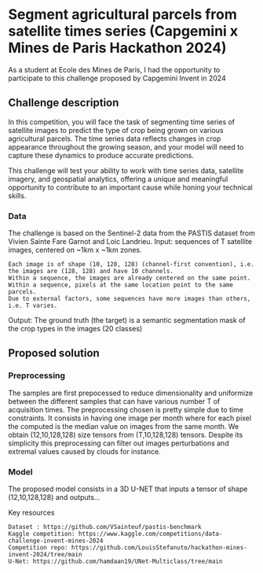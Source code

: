 # Segment agricultural parcels from satellite times series (Capgemini x Mines de Paris Hackathon 2024)

As a student at Ecole des Mines de Paris, I had the opportunity to participate to this challenge proposed by Capgemini Invent in 2024

## Challenge description

In this competition, you will face the task of segmenting time series of satellite images to predict the type of crop being grown on various agricultural parcels. The time series data reflects changes in crop appearance throughout the growing season, and your model will need to capture these dynamics to produce accurate predictions.

This challenge will test your ability to work with time series data, satellite imagery, and geospatial analytics, offering a unique and meaningful opportunity to contribute to an important cause while honing your technical skills.

### Data
The challenge is based on the Sentinel-2 data from the PASTIS dataset from Vivien Sainte Fare Garnot and Loic Landrieu.
Input: sequences of T satellite images, centered on ~1km x ~1km zones.

    Each image is of shape (10, 128, 128) (channel-first convention), i.e. the images are (128, 128) and have 10 channels.
    Within a sequence, the images are already centered on the same point. Within a sequence, pixels at the same location point to the same parcels.
    Due to external factors, some sequences have more images than others, i.e. T varies.

Output: The ground truth (the target) is a semantic segmentation mask of the crop types in the images (20 classes)

## Proposed solution
### Preprocessing
The samples are first prepocessed to reduce dimensionality and uniformize between the different samples that can have various number T of acquisition times.
The preprocessing chosen is pretty simple due to time constraints. It consists in having one image per month where for each pixel the computed is the median value on images from the same month.
We obtain (12,10,128,128) size tensors from (T,10,128,128) tensors.
Despite its simplicity this preprocessing can filter out images perturbations and extremal values caused by clouds for instance.

### Model
The proposed model consists in a 3D U-NET that inputs a tensor of shape (12,10,128,128) and outputs...

Key resources

    Dataset : https://github.com/VSainteuf/pastis-benchmark
    Kaggle competition: https://www.kaggle.com/competitions/data-challenge-invent-mines-2024
    Competition repo: https://github.com/LouisStefanuto/hackathon-mines-invent-2024/tree/main
    U-Net: https://github.com/hamdaan19/UNet-Multiclass/tree/main
